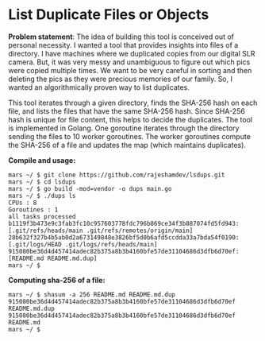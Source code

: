 # List Duplicate Files or Objects

**Problem statement**: The idea of building this tool is conceived out of personal necessity. I wanted a tool that provides
insights into files of a directory. I have machines where we duplicated copies from our digital SLR camera. But, it was
very messy and unambiguous to figure out which pics were copied multiple times. We want to be very careful in sorting and then
deleting the pics as they were precious memories of our family. So, I wanted an algorithmically proven way to list duplicates.

This tool iterates through a given directory, finds the SHA-256 hash on each file, and lists the files that have the same
SHA-256 hash. Since SHA-256 hash is unique for file content, this helps to decide the duplicates. The tool is implemented in Golang.
One goroutine iterates through the directory sending the files to 10 worker goroutines. The worker goroutines compute the SHA-256 of
a file and updates the map (which maintains duplicates).

**Compile and usage:**

```
mars ~/ $ git clone https://github.com/rajeshamdev/lsdups.git
mars ~/ $ cd lsdups
mars ~/ $ go build -mod=vendor -o dups main.go
mars ~/ $ ./dups ls
CPUs : 8
Goroutines : 1
all tasks processed
b1119f3b473e9c3fab3fc10c957603778fdc796b869ce34f3b887074fd5fd943: [.git/refs/heads/main .git/refs/remotes/origin/main]
28b632f327b4b5ab0d2a673149848e3826bf5d0b6afd5ccdda33a7bda54f0190: [.git/logs/HEAD .git/logs/refs/heads/main]
915080be36d4d457414adec82b375a8b3b4160bfe57de31104686d3dfb6d70ef: [README.md README.md.dup]
mars ~/ $ 
```

**Computing sha-256 of a file:**
```
mars ~/ $ shasum -a 256 README.md README.md.dup
915080be36d4d457414adec82b375a8b3b4160bfe57de31104686d3dfb6d70ef  README.md.dup
915080be36d4d457414adec82b375a8b3b4160bfe57de31104686d3dfb6d70ef  README.md
mars ~/ $
```


